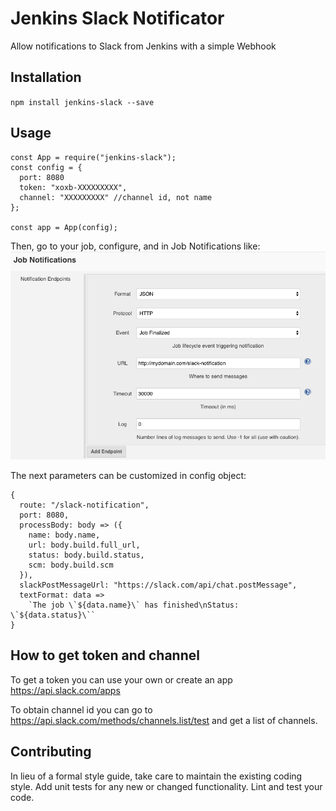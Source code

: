 Jenkins Slack Notificator
=========

Allow notifications to Slack from Jenkins with a simple Webhook

## Installation

  `npm install jenkins-slack --save`

## Usage

    const App = require("jenkins-slack");
    const config = {
      port: 8080
      token: "xoxb-XXXXXXXXX",
      channel: "XXXXXXXXX" //channel id, not name
    };

    const app = App(config);
  
Then, go to your job, configure, and in Job Notifications like:
![Job Notifications](./job.png "Job Notifications")

The next parameters can be customized in config object:

    {
      route: "/slack-notification",
      port: 8080,
      processBody: body => ({
        name: body.name,
        url: body.build.full_url,
        status: body.build.status,
        scm: body.build.scm
      }),
      slackPostMessageUrl: "https://slack.com/api/chat.postMessage",
      textFormat: data =>
        `The job \`${data.name}\` has finished\nStatus: \`${data.status}\``
    }

## How to get token and channel

To get a token you can use your own or create an app https://api.slack.com/apps

To obtain channel id you can go to https://api.slack.com/methods/channels.list/test and get a list of channels.

## Contributing

In lieu of a formal style guide, take care to maintain the existing coding style. Add unit tests for any new or changed functionality. Lint and test your code.